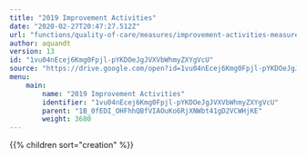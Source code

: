 ```yaml
---
title: "2019 Improvement Activities"
date: "2020-02-27T20:47:27.512Z"
url: "functions/quality-of-care/measures/improvement-activities-measures/2019-improvement-activities.html"
author: aquandt
version: 13
id: "1vu04nEcej6Kmg0Fpjl-pYKDOeJgJVXVbWhmyZXYgVcU"
source: "https://drive.google.com/open?id=1vu04nEcej6Kmg0Fpjl-pYKDOeJgJVXVbWhmyZXYgVcU"
menu:
    main:
        name: "2019 Improvement Activities"
        identifier: "1vu04nEcej6Kmg0Fpjl-pYKDOeJgJVXVbWhmyZXYgVcU"
        parent: "1B_0fEDI_OHFhhQBfVIAOuKo6RjXNWbt41gD2VCWHjKE"
        weight: 3680
---
```

{{% children sort="creation" %}}

